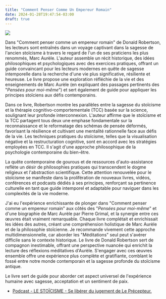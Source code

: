 ```yaml
---
title: "Comment Penser Comme Un Empereur Romain"
date: 2024-01-28T19:47:54-03:00
draft: true
---
```


![](/images/livro-howtothinklikearomanemperor.jpg)

Dans "Comment penser comme un empereur romain" de Donald Robertson, les lecteurs sont entraînés dans un voyage captivant dans la sagesse de l'ancien stoïcisme à travers le regard de l'un de ses praticiens les plus renommés, Marc Aurèle. L'auteur assemble un récit historique, des idées philosophiques et psychologiques avec des exercices pratiques, offrant un guide convaincant pour les lecteurs modernes en quête de sagesse intemporelle dans la recherche d'une vie plus significative, résiliente et heureuse. Le livre propose une exploration réfléchie de la vie et des enseignements de Marc Aurèle (en expliquant des passages pertinents des "*Pensées pour moi-même*") et sert également de guide pour appliquer les principes stoïciens aux défis contemporains.

Dans ce livre, Robertson montre les parallèles entre la sagesse du stoïcisme et la thérapie cognitivo-comportementale (TCC) basée sur la science, soulignant leur profonde interconnexion. L'auteur affirme que le stoïcisme et la TCC partagent tous deux une emphase fondamentale sur la reconnaissance et le reformatage des schémas de pensée déformés, favorisant la résilience et cultivant une mentalité rationnelle face aux défis de la vie. Les techniques pratiques du stoïcisme, telles que la visualisation négative et la restructuration cognitive, sont en accord avec les stratégies employées en TCC. Il s'agit d'une approche philosophique de la psychologie contemporaine du bien-être.

La quête contemporaine de gourous et de ressources d'auto-assistance reflète un désir de philosophies pratiques qui transcendent le dogme religieux et l'abstraction scientifique. Cette attention renouvelée pour le stoïcisme se manifeste dans la prolifération de nouveaux livres, vidéos, conférences et podcasts dédiés à ses principes, renforçant sa pertinence culturelle en tant que guide intemporel et adaptable pour naviguer dans les complexités de la vie moderne.

J'ai eu l'expérience enrichissante de plonger dans "Comment penser comme un empereur romain" aux côtés des "*Pensées pour moi-même*" et d'une biographie de Marc Aurèle par Pierre Grimal, et la synergie entre ces œuvres était vraiment remarquable. Chaque livre complétait et enrichissait les idées des autres, créant une compréhension holistique de Marc Aurèle et de la philosophie stoïcienne. Je recommande vivement cette approche multidimensionnelle, car aborder les "Méditations" seul peut s'avérer difficile sans le contexte historique. Le livre de Donald Robertson sert de compagnon inestimable, offrant une perspective nuancée qui enrichit la lecture des réflexions méditatives d'Aurèle. S'engager avec ces œuvres ensemble offre une expérience plus complète et gratifiante, comblant le fossé entre notre monde contemporain et la sagesse profonde du stoïcisme antique.

Le livre sert de guide pour aborder cet aspect universel de l'expérience humaine avec sagesse, acceptation et un sentiment de paix.



- [Podcast - LE STOÏCISME - Se libérer du jugement de Le Précepteur.](https://music.amazon.com/podcasts/74de1185-e996-4484-b1fe-e24f35a9ca91/episodes/b0726e27-e7b2-48de-8fe4-4fbed37a6b75/LE-PR%C3%89CEPTEURLE-STO%C3%8FCISME-SE-LIB%C3%89RER-DU-JUGEMENT)
